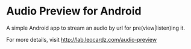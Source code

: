 Audio Preview for Android
=====================

A simple Android app to stream an audio by url for pre(view|listen)ing it.

For more details, visit http://lab.leocardz.com/audio-preview
